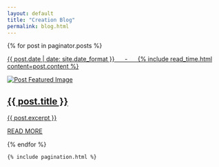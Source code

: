 ```yaml
---
layout: default
title: "Creation Blog"
permalink: blog.html
---
```


<div class="landing container">
    {% for post in paginator.posts %}
    <div class="card post ">
      <a href="{{ post.url | prepend: site.baseurl }}" class="featured-post post-link light-bg">
        <div class="py2 px2">    
          <p class="post-meta">{{ post.date | date: site.date_format }}
            &nbsp;&nbsp;&nbsp;&nbsp;&nbsp;-&nbsp;&nbsp;&nbsp;&nbsp;&nbsp;
            {% include read_time.html content=post.content %}
          </p>
          <div class="container mb1 py1"><div><img class="post-featured-img" src="{{ post.featured-img }}" alt="Post Featured Image"></div></div>
          <h2 class="h2 post-title center">{{ post.title }}</h2>
          {{ post.excerpt }}
          <p class="read-more">READ MORE</p>
        </div>
      </a>
    </div>
    {% endfor %}

    {% include pagination.html %}
</div>

